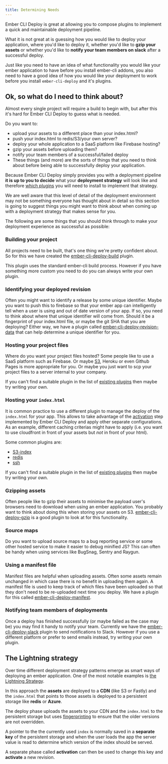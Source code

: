 ```yaml
---
title: Determining Needs
---
```


Ember CLI Deploy is great at allowing you to compose plugins to implement a quick and maintainable deployment pipeline.

What it is not great at is guessing how you would like to deploy your application, where you'd like to deploy it, whether you'd like to **gzip your assets** or whether you'd like to **notify your team members on slack** after a successful deploy.

Just like you need to have an idea of what functionality you would like your ember application to have before you install ember-cli addons, you also need to have a good idea of how you would like your deployment to work before you install `ember-cli-deploy` and it's plugins.

## Ok, so what do I need to think about?
Almost every single project will require a build to begin with, but after this it's hard for Ember CLI Deploy to guess what is needed.

Do you want to:

* upload your assets to a different place than your index.html?
* push your index.html to redis/S3/your own server?
* deploy your whole application to a SaaS platform like Firebase hosting?
* gzip your assets before uploading them?
* notify your team members of a successful/failed deploy
* These things (and more) are the sorts of things that you need to think about before being able to successfully deploy your application.

Because Ember CLI Deploy simply provides you with a deployment pipeline **it is up to you to decide** what your **deployment strategy** will look like and therefore [which plugins](/plugins) you will need to install to implement that strategy.

We are well aware that this level of detail of the deployment environment may not be something everyone has thought about in detail so this section is going to suggest things you might want to think about when coming up with a deployment strategy that makes sense for you.

The following are some things that you should think through to make your deployment experience as successful as possible:

### Building your project
All projects need to be built, that's one thing we're pretty confident about. So for this we have created the [ember-cli-deploy-build](https://github.com/ember-cli-deploy/ember-cli-deploy-build) plugin.

This plugin uses the standard ember-cli build process. However if you have something more custom you need to do you can always write your own plugin.

### Identifying your deployed revision
Often you might want to identify a release by some unique identifier. Maybe you want to push this to firebase so that your ember app can intelligently tell when a user is using and out of date version of your app. If so, you need to think about where that unique identifier will come from. Should it be a fingerprint of your index.html file, or maybe the git SHA that you are deploying? Either way, we have a plugin called [ember-cli-deploy-revision-data](https://github.com/ember-cli-deploy/ember-cli-deploy-revision-data) that can help determine a unique identifier for you.

### Hosting your project files
Where do you want your project files hosted? Some people like to use a SaaS platform such as Firebase. Or maybe [S3](https://github.com/ember-cli-deploy/ember-cli-deploy-s3), Heroku or even Github Pages is more appropriate for you. Or maybe you just want to scp your project files to a server internal to your company.

If you can't find a suitable plugin in the list of [existing plugins](/plugins) then maybe try writing your own.

### Hosting your `index.html`
It is common practice to use a different plugin to manage the deploy of the `index.html` for your app.
This allows to take advantage of the [activation](../deploying-your-app#activation) step implemented by Ember CLI Deploy and apply other separate configurations. As an example,  different caching criterias might have to apply (i.e. you want to use cloudfront in front of your assets but *not* in front of your html).

Some common plugins are:

* [S3-index](https://github.com/ember-cli-deploy/ember-cli-deploy-s3-index)
* [redis](https://github.com/ember-cli-deploy/ember-cli-deploy-redis)
* [ssh](https://github.com/arenoir/ember-cli-deploy-ssh2)

If you can't find a suitable plugin in the list of [existing plugins](/plugins) then maybe try writing your own.

### Gzipping assets
Often people like to gzip their assets to minimise the payload user's browsers need to download when using an ember application. You probably want to think about doing this when storing your assets on S3. [ember-cli-deploy-gzip](https://github.com/ember-cli-deploy/ember-cli-deploy-gzip) is a good plugin to look at for this functionality.

### Source maps
Do you want to upload source maps to a bug reporting service or some other hosted service to make it easier to debug minified JS? This can often be handy when using services like BugSnag, Sentry and Raygun.

### Using a manifest file
Manifest files are helpful when uploading assets. Often some assets remain unchanged in which case there is no benefit in uploading them again. A manifest file is used to keep track of which files have been uploaded so that they don't need to be re-uploaded next time you deploy. We have a plugin for this called [ember-cli-deploy-manifest](https://github.com/ember-cli-deploy/ember-cli-deploy-manifest).

### Notifying team members of deployments
Once a deploy has finished successfully (or maybe failed as the case may be) you may find it handy to notify your team. Currently we have the [ember-cli-deploy-slack](https://github.com/ember-cli-deploy/ember-cli-deploy-slack) plugin to send notifications to Slack. However if you use a different platform or prefer to send emails instead, try writing your own plugin.

## The Lightning strategy

Over time different deployment strategy patterns emerge as smart ways of deploying an ember application. One of the most notable examples is [the Lightning Strategy](../the-lightning-strategy).

In this approach the **assets** are deployed to a **CDN** (like S3 or Fastly)
and the `index.html` that points to those assets is deployed to a persistent storage like **redis** or **Azure**.

The deploy phase uploads the assets to your CDN and the `index.html` to the persistent storage but uses [fingerprinting](../development-workflow) to ensure that the older versions are not overridden.

A pointer to the the currently used `index` is normally saved in a **separate key** of the persistent storage and when the user loads the app the server value is read to determine which version of the index should be served.

A separate phase called **activation** can then be used to change this key and **activate** a new revision.
